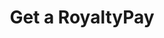 ---
title: Get a RoyaltyPay
excerpt: Retrieve a RoyaltyPay
api:
  file: swagger.json
  operationId: get_api-v2-royalties-payments-royaltypayid
hidden: false
---